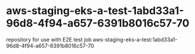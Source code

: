 # aws-staging-eks-a-test-1abd33a1-96d8-4f94-a657-6391b8016c57-70
repository for use with E2E test job aws-staging-eks-a-test:1abd33a1-96d8-4f94-a657-6391b8016c57-70
